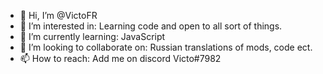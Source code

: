 - 👋 Hi, I’m @VictoFR
- 👀 I’m interested in: Learning code and open to all sort of things.
- 🌱 I’m currently learning: JavaScript
- 💞️ I’m looking to collaborate on: Russian translations of mods, code ect.
- 📫 How to reach: Add me on discord Victo#7982

<!---
VictoFR/VictoFR is a ✨ special ✨ repository because its `README.md` (this file) appears on your GitHub profile.
You can click the Preview link to take a look at your changes.
--->
